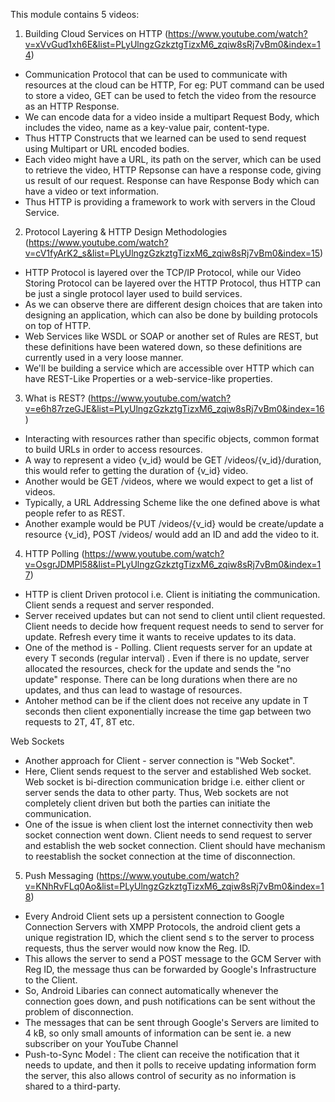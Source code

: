 This module contains 5 videos: 



1. Building Cloud Services on HTTP (https://www.youtube.com/watch?v=xVvGud1xh6E&list=PLyUlngzGzkztgTizxM6_zqiw8sRj7vBm0&index=14)

- Communication Protocol that can be used to communicate with resources at the cloud can be HTTP, For eg: PUT command can be used to store a video, GET can be used to fetch the video from the resource as an HTTP Response.
- We can encode data for a video inside a multipart Request Body, which includes the video, name as a key-value pair, content-type.
- Thus HTTP Constructs that we learned can be used to send request using Multipart or URL encoded bodies.
- Each video might have a URL, its path on the server, which can be used to retrieve the video, HTTP Repsonse can have a response code, giving us result of our request. Response can have Response Body which can have a video or text information.
- Thus HTTP is providing a framework to work with servers in the Cloud Service.



2. Protocol Layering & HTTP Design Methodologies (https://www.youtube.com/watch?v=cV1fyArK2_s&list=PLyUlngzGzkztgTizxM6_zqiw8sRj7vBm0&index=15)

- HTTP Protocol is layered over the TCP/IP Protocol, while our Video Storing Protocol can be layered over the HTTP Protocol, thus HTTP can be just a single protocol layer used to build services.
- As we can observe there are different design choices that are taken into designing an application, which can also be done by building protocols on top of HTTP.
- Web Services like WSDL or SOAP or another set of Rules are REST, but these definitions have been watered down, so these definitions are currently used in a very loose manner.
- We'll be building a service which are accessible over HTTP which can have REST-Like Properties or a web-service-like properties.



3. What is REST? (https://www.youtube.com/watch?v=e6h87rzeGJE&list=PLyUlngzGzkztgTizxM6_zqiw8sRj7vBm0&index=16)

- Interacting with resources rather than specific objects, common format to build URLs in order to access resources. 
- A way to represent a video {v_id} would be GET /videos/{v_id}/duration, this would refer to getting the duration of {v_id} video.
- Another would be GET /videos, where we would expect to get a list of videos.
- Typically, a URL Addressing Scheme like the one defined above is what people refer to as REST.
- Another example would be PUT /videos/{v_id} would be create/update a resource {v_id}, POST /videos/ would add an ID and add the video to it.



4. HTTP Polling (https://www.youtube.com/watch?v=OsgrJDMPl58&list=PLyUlngzGzkztgTizxM6_zqiw8sRj7vBm0&index=17)

- HTTP is client Driven protocol i.e. Client is initiating the communication. Client sends a request and server responded.
- Server received updates but can not send to client until client requested. Client needs to decide how frequent request needs to send to server for update. Refresh every time it wants to receive updates to its data.
- One of the method is - Polling. Client requests server for an update at every T seconds (regular interval) . Even if there is no update, server allocated the resources, check for the update and sends the "no update" response. There can be long durations when there are no updates, and thus can lead to wastage of resources.
- Antoher method can be if the client does not receive any update in T seconds then client exponentially increase the time gap between two requests to 2T, 4T, 8T etc.

Web Sockets

- Another approach for Client - server connection is "Web Socket".
- Here, Client sends request to the server and established Web socket. Web socket is bi-direction communication bridge i.e. either client or server sends the data to other party. Thus, Web sockets are not completely client driven but both the parties can initiate the communication.
- One of the issue is when client lost the internet connectivity then web socket connection went down. Client needs to send request to server and establish the web socket connection. Client should have mechanism to reestablish the socket connection at the time of disconnection.



5. Push Messaging (https://www.youtube.com/watch?v=KNhRvFLq0Ao&list=PLyUlngzGzkztgTizxM6_zqiw8sRj7vBm0&index=18)

- Every Android Client sets up a persistent connection to Google Connection Servers with XMPP Protocols, the android client gets a unique registration ID, which the client send s to the server to process requests, thus the server would now know the Reg. ID.
- This allows the server to send a POST message to the GCM Server with Reg ID, the message thus can be forwarded by Google's Infrastructure to the Client. 
- So, Android Libaries can connect automatically whenever the connection goes down, and push notifications can be sent without the problem of disconnection.
- The messages that can be sent through Google's Servers are limited to 4 kB, so only small amounts of information can be sent ie. a new subscriber on your YouTube Channel
- Push-to-Sync Model : The client can receive the notification that it needs to update, and then it polls to receive updating information form the server, this also allows control of security as no information is shared to a third-party.
